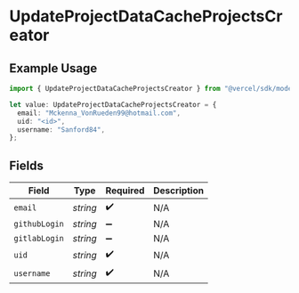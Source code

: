 # UpdateProjectDataCacheProjectsCreator

## Example Usage

```typescript
import { UpdateProjectDataCacheProjectsCreator } from "@vercel/sdk/models/updateprojectdatacacheop.js";

let value: UpdateProjectDataCacheProjectsCreator = {
  email: "Mckenna_VonRueden99@hotmail.com",
  uid: "<id>",
  username: "Sanford84",
};
```

## Fields

| Field              | Type               | Required           | Description        |
| ------------------ | ------------------ | ------------------ | ------------------ |
| `email`            | *string*           | :heavy_check_mark: | N/A                |
| `githubLogin`      | *string*           | :heavy_minus_sign: | N/A                |
| `gitlabLogin`      | *string*           | :heavy_minus_sign: | N/A                |
| `uid`              | *string*           | :heavy_check_mark: | N/A                |
| `username`         | *string*           | :heavy_check_mark: | N/A                |